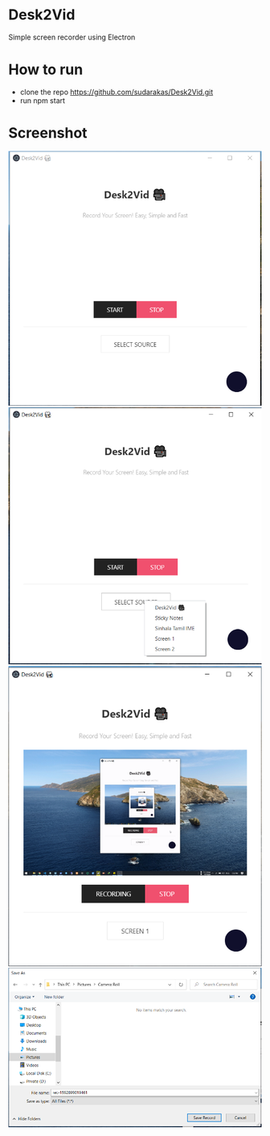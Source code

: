 # Desk2Vid
Simple screen recorder using Electron

# How to run
- clone the repo https://github.com/sudarakas/Desk2Vid.git
- run npm start

# Screenshot

![alt 1](https://github.com/sudarakas/Desk2Vid/blob/master/screenshot/Screenshot.png)
![alt 2](https://github.com/sudarakas/Desk2Vid/blob/master/screenshot/Screenshot2.png)
![alt 3](https://github.com/sudarakas/Desk2Vid/blob/master/screenshot/Screenshot3.png)
![alt 4](https://github.com/sudarakas/Desk2Vid/blob/master/screenshot/Screenshot4.png)
